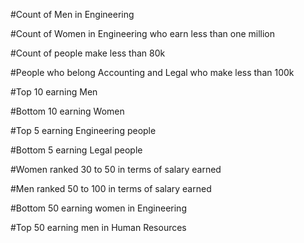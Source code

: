 

#Count of Men in Engineering



#Count of Women in Engineering who earn less than one million



#Count of people make less than 80k



#People who belong Accounting and Legal who make less than 100k



#Top 10 earning Men




#Bottom 10 earning Women




#Top 5 earning Engineering people



#Bottom 5 earning Legal people



#Women ranked 30 to 50 in terms of salary earned



#Men ranked 50 to 100 in terms of salary earned



#Bottom 50 earning women in Engineering


#Top 50 earning men in Human Resources

